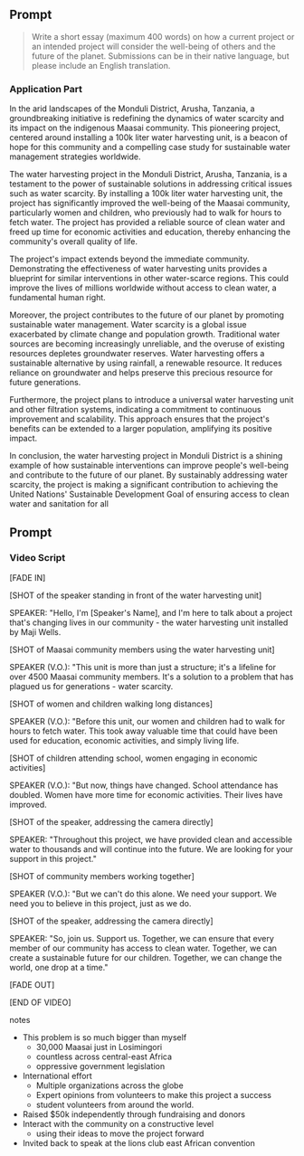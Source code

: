 ## Prompt

> Write a short essay (maximum 400 words) on how a current project or an intended project will consider the well-being of others and the future of the planet. Submissions can be in their native language, but please include an English translation.


### Application Part

In the arid landscapes of the Monduli District, Arusha, Tanzania, a groundbreaking initiative is redefining the dynamics of water scarcity and its impact on the indigenous Maasai community. This pioneering project, centered around installing a 100k liter water harvesting unit, is a beacon of hope for this community and a compelling case study for sustainable water management strategies worldwide.

The water harvesting project in the Monduli District, Arusha, Tanzania, is a testament to the power of sustainable solutions in addressing critical issues such as water scarcity. By installing a 100k liter water harvesting unit, the project has significantly improved the well-being of the Maasai community, particularly women and children, who previously had to walk for hours to fetch water. The project has provided a reliable source of clean water and freed up time for economic activities and education, thereby enhancing the community's overall quality of life.

The project's impact extends beyond the immediate community. Demonstrating the effectiveness of water harvesting units provides a blueprint for similar interventions in other water-scarce regions. This could improve the lives of millions worldwide without access to clean water, a fundamental human right.

Moreover, the project contributes to the future of our planet by promoting sustainable water management. Water scarcity is a global issue exacerbated by climate change and population growth. Traditional water sources are becoming increasingly unreliable, and the overuse of existing resources depletes groundwater reserves. Water harvesting offers a sustainable alternative by using rainfall, a renewable resource. It reduces reliance on groundwater and helps preserve this precious resource for future generations.

Furthermore, the project plans to introduce a universal water harvesting unit and other filtration systems, indicating a commitment to continuous improvement and scalability. This approach ensures that the project's benefits can be extended to a larger population, amplifying its positive impact.

In conclusion, the water harvesting project in Monduli District is a shining example of how sustainable interventions can improve people's well-being and contribute to the future of our planet. By sustainably addressing water scarcity, the project is making a significant contribution to achieving the United Nations' Sustainable Development Goal of ensuring access to clean water and sanitation for all

## Prompt


### Video Script

[FADE IN]

[SHOT of the speaker standing in front of the water harvesting unit]

SPEAKER: "Hello, I'm [Speaker's Name], and I'm here to talk about a project that's changing lives in our community - the water harvesting unit installed by Maji Wells.

[SHOT of Maasai community members using the water harvesting unit]

SPEAKER (V.O.): "This unit is more than just a structure; it's a lifeline for over 4500 Maasai community members. It's a solution to a problem that has plagued us for generations - water scarcity.

[SHOT of women and children walking long distances]

SPEAKER (V.O.): "Before this unit, our women and children had to walk for hours to fetch water. This took away valuable time that could have been used for education, economic activities, and simply living life.

[SHOT of children attending school, women engaging in economic activities]

SPEAKER (V.O.): "But now, things have changed. School attendance has doubled. Women have more time for economic activities. Their lives have improved.

[SHOT of the speaker, addressing the camera directly]

SPEAKER: "Throughout this project, we have provided clean and accessible water to thousands and will continue into the future. We are looking for your support in this project."

[SHOT of community members working together]

SPEAKER (V.O.): "But we can't do this alone. We need your support. We need you to believe in this project, just as we do.

[SHOT of the speaker, addressing the camera directly]

SPEAKER: "So, join us. Support us. Together, we can ensure that every member of our community has access to clean water. Together, we can create a sustainable future for our children. Together, we can change the world, one drop at a time."

[FADE OUT]

[END OF VIDEO]



notes

- This problem is so much bigger than myself
	- 30,000 Maasai just in Losimingori
	- countless across central-east Africa
	- oppressive government legislation
- International effort
	- Multiple organizations across the globe
	- Expert opinions from volunteers to make this project a success
	- student volunteers from around the world.
- Raised $50k independently through fundraising and donors 
- Interact with the community on a constructive level
	- using their ideas to move the project forward
- Invited back to speak at the lions club east African convention